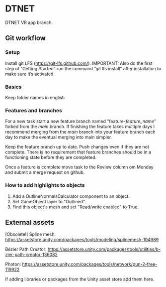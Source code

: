 # DTNET
DTNET VR app branch.

## Git workflow

### Setup

Install git LFS (https://git-lfs.github.com/). IMPORTANT: Also do the first step of ”Getting Started” run the command ”git lfs install” after installation to make sure it’s activated.

### Basics

Keep folder names in english

### Features and branches

For a new task start a new feature branch named "feature-*feature_name*" forked from the *main* branch. If finishing the feature takes multiple days I recommend merging from the *main* branch into your feature branch each day to make the eventual merging into main simpler.

Keep the feature branch up to date. Push changes even if they are not complete. There is no requirement that feature branches should be in a functioning state before they are completed.

Once a feature is complete move task to the Review column om Monday and submit a merge request on github.

### How to add highlights to objects

1. Add a OutlineNormalsCalculator component to an object.
2. Set GameObject layer to "Outlined".
3. Find this object's mesh and set "Read/write enabled" to True.

## External assets

[Obsolete!] Spline mesh: https://assetstore.unity.com/packages/tools/modeling/splinemesh-104989

Bézier Path Creator: https://assetstore.unity.com/packages/tools/utilities/b-zier-path-creator-136082

Photon: https://assetstore.unity.com/packages/tools/network/pun-2-free-119922

If adding libraries or packages from the Unity asset store add them here.
